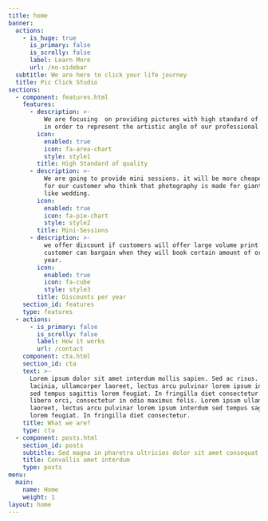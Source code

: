 ```yaml
---
title: home
banner:
  actions:
    - is_huge: true
      is_primary: false
      is_scrolly: false
      label: Learn More
      url: /no-sidebar
  subtitle: We are here to click your life journey
  title: Pic Click Studio
sections:
  - component: features.html
    features:
      - description: >-
          We are focusing  on providing pictures with high standard of quality
          in order to represent the artistic angle of our professional team.
        icon:
          enabled: true
          icon: fa-area-chart
          style: style1
        title: High Standard of quality
      - description: >-
          We are going to provide mini sessions. it will be more cheaper option
          for our customer who think that photography is made for giant events
          like wedding.
        icon:
          enabled: true
          icon: fa-pie-chart
          style: style2
        title: Mini-Sessions
      - description: >-
          we offer discount if customers will offer large volume print orders.
          customer can bargain when they will book certain amount of order per
          year.
        icon:
          enabled: true
          icon: fa-cube
          style: style3
        title: Discounts per year
    section_id: features
    type: features
  - actions:
      - is_primary: false
        is_scrolly: false
        label: How it works
        url: /contact
    component: cta.html
    section_id: cta
    text: >-
      Lorem ipsum dolor sit amet interdum mollis sapien. Sed ac risus. Phasellus
      lacinia, ullamcorper laoreet, lectus arcu pulvinar lorem ipsum interdum
      sed tempus sagittis lorem feugiat. In fringilla diet consectetur. Morbi
      libero orci, consectetur in odio maximus felis. Lorem ipsum ullamcorper
      laoreet, lectus arcu pulvinar lorem ipsum interdum sed tempus sagittis
      lorem feugiat. In fringilla diet consectetur.
    title: What we are?
    type: cta
  - component: posts.html
    section_id: posts
    subtitle: Sed magna in pharetra ultricies dolor sit amet consequat adipiscing lorem.
    title: Convallis amet interdum
    type: posts
menu:
  main:
    name: Home
    weight: 1
layout: home
---
```


